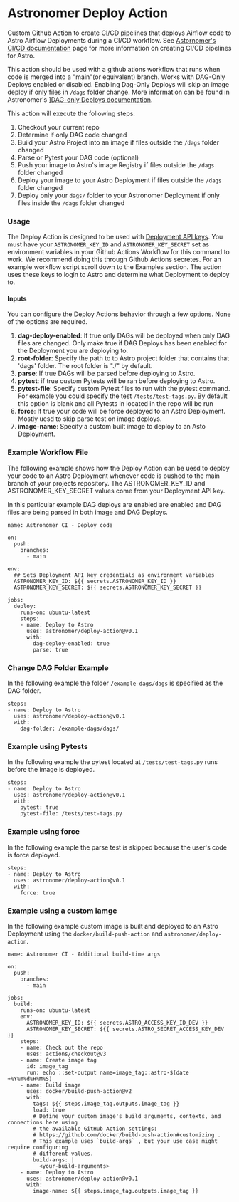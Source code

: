 # Astronomer Deploy Action
Custom Github Action to create CI/CD pipelines that deploys Airflow code to Astro Airflow Deployments during a CI/CD workflow. See [Astornomer's CI/CD documentation](https://docs.astronomer.io/astro/ci-cd) page for more information on creating CI/CD pipelines for Astro.

This action should be used with a github ations workflow that runs when code is merged into a "main"(or equivalent) branch. Works with DAG-Only Deploys enabled or disabled. Enabling Dag-Only Deploys will skip an image deploy if only files in `/dags` folder change. More information can be found in Astronomer's ][DAG-only Deploys documentation](https://docs.astronomer.io/astro/deploy-code#deploy-dags-only).

This action will execute the following steps:
1. Checkout your current repo
2. Determine if only DAG code changed
2. Build your Astro Project into an image if files outside the `/dags` folder changed
3. Parse or Pytest your DAG code (optional)
4. Push your image to Astro's image Registry if files outside the `/dags` folder changed
5. Deploy your image to your Astro Deployment if files outside the `/dags` folder changed
6. Deploy only your `dags/` folder to your Astronomer Deployment if only files inside the `/dags` folder changed

### Usage

The Deploy Action is designed to be used with [Deployment API keys](https://docs.astronomer.io/astro/api-keys). You must have your `ASTRONOMER_KEY_ID` and `ASTRONOMER_KEY_SECRET` set as environment variables in your Github Actions Workflow for this command to work. We recommend doing this through Github Actions secretes. For an example workflow script scroll down to the Examples section. The action uses these keys to login to Astro and determine what Deployment to deploy to. 

#### Inputs

You can configure the Deploy Actions behavior through a few options. None of the options are required.

1. **dag-deploy-enabled**: If true only DAGs will be deployed when only DAG files are changed. Only make true if DAG Deploys has been enabled for the Deployment you are deploying to.
2. **root-folder**: Specify the path to to Astro project folder that contains that 'dags' folder. The root folder is "./" by default.
3. **parse**: If true DAGs will be parsed before deploying to Astro.
4. **pytest**: if true custom Pytests will be ran before deploying to Astro.
5. **pytest-file**: Specify custom Pytest files to run with the pytest command. For example you could specify the test `/tests/test-tags.py`. By default this option is blank and all Pytests in located in the repo will be run
6. **force**: If true your code will be force deployed to an Astro Deployment. Mostly uesd to skip parse test on image deploys.
7. **image-name**: Specify a custom built image to deploy to an Asto Deployment.

### Example Workflow File

The following example shows how the Deploy Action can be uesd to deploy your code to an Astro Deployment whenever code is pushed to the main branch of your projects repository. The ASTRONOMER_KEY_ID and ASTRONOMER_KEY_SECRET values come from your Deployment API key.

In this particular example DAG deploys are enabled are enabled and DAG files are being parsed in both image and DAG Deploys.

```
name: Astronomer CI - Deploy code

on:
  push:
    branches:
      - main

env:
  ## Sets Deployment API key credentials as environment variables
  ASTRONOMER_KEY_ID: ${{ secrets.ASTRONOMER_KEY_ID }}
  ASTRONOMER_KEY_SECRET: ${{ secrets.ASTRONOMER_KEY_SECRET }}

jobs:
  deploy:
    runs-on: ubuntu-latest
    steps:
    - name: Deploy to Astro
      uses: astronomer/deploy-action@v0.1
      with:
        dag-deploy-enabled: true
        parse: true
```
### Change DAG Folder Example

In the following example the folder `/example-dags/dags` is specified as the DAG folder.

```
steps:
- name: Deploy to Astro
  uses: astronomer/deploy-action@v0.1
  with:
    dag-folder: /example-dags/dags/
```

### Example using Pytests

In the following example the pytest located at `/tests/test-tags.py` runs before the image is deployed. 

```
steps:
- name: Deploy to Astro
  uses: astronomer/deploy-action@v0.1
  with:
    pytest: true
    pytest-file: /tests/test-tags.py
```

### Example using force

In the following example the parse test is skipped because the user's code is force deployed.

```
steps:
- name: Deploy to Astro
  uses: astronomer/deploy-action@v0.1
  with:
    force: true
```

### Example using a custom iamge

In the following example custom image is built and deployed to an Astro Deployment using the `docker/build-push-action` and `astronomer/deploy-action`.

```
name: Astronomer CI - Additional build-time args

on:
  push:
    branches:
      - main

jobs:
  build:
    runs-on: ubuntu-latest
    env:
      ASTRONOMER_KEY_ID: ${{ secrets.ASTRO_ACCESS_KEY_ID_DEV }}
      ASTRONOMER_KEY_SECRET: ${{ secrets.ASTRO_SECRET_ACCESS_KEY_DEV }}
    steps:
    - name: Check out the repo
      uses: actions/checkout@v3
    - name: Create image tag
      id: image_tag
      run: echo ::set-output name=image_tag::astro-$(date +%Y%m%d%H%M%S)
    - name: Build image
      uses: docker/build-push-action@v2
      with:
        tags: ${{ steps.image_tag.outputs.image_tag }}
        load: true
        # Define your custom image's build arguments, contexts, and connections here using
        # the available GitHub Action settings:
        # https://github.com/docker/build-push-action#customizing .
        # This example uses `build-args` , but your use case might require configuring
        # different values.
        build-args: |
          <your-build-arguments>
    - name: Deploy to Astro
      uses: astronomer/deploy-action@v0.1
      with:
        image-name: ${{ steps.image_tag.outputs.image_tag }}
      
```
